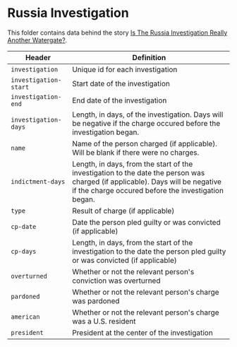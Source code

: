 # Russia Investigation

This folder contains data behind the story [Is The Russia Investigation Really Another Watergate?](https://projects.fivethirtyeight.com/russia-investigation/).

Header | Definition
---|---------
`investigation` | Unique id for each investigation
`investigation-start` | Start date of the investigation
`investigation-end` | End date of the investigation
`investigation-days` | Length, in days, of the investigation. Days will be negative if the charge occured before the investigation began.
`name` | Name of the person charged (if applicable). Will be blank if there were no charges.
`indictment-days ` | Length, in days, from the start of the investigation to the date the person was charged (if applicable). Days will be negative if the charge occured before the investigation began.
`type` | Result of charge (if applicable)
`cp-date` | Date the person pled guilty or was convicted (if applicable)
`cp-days` | Length, in days, from the start of the investigation to the date the person pled guilty or was convicted (if applicable)
`overturned` | Whether or not the relevant person's conviction was overturned
`pardoned` | Whether or not the relevant person's charge was pardoned
`american` | Whether or not the relevant person's charge was a U.S. resident
`president` | President at the center of the investigation

